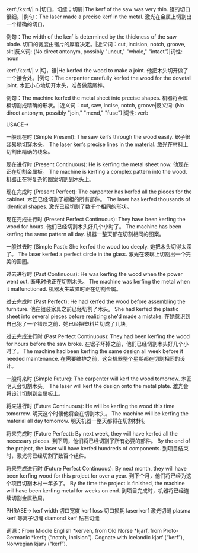 kerf:/kɜːrf/| n.|切口，切缝；切屑|The kerf of the saw was very thin. 锯的切口很细。|例句：The laser made a precise kerf in the metal. 激光在金属上切割出一个精确的切口。

例句：The width of the kerf is determined by the thickness of the saw blade. 切口的宽度由锯片的厚度决定。|近义词：cut, incision, notch, groove, slit|反义词: (No direct antonym, possibly "uncut," "whole," "intact")|词性: noun

kerf:/kɜːrf/| v.|切，锯|He kerfed the wood to make a joint. 他把木头切开做了一个接合处。|例句：The carpenter carefully kerfed the wood for the dovetail joint. 木匠小心地切开木头，准备做燕尾榫。

例句：The machine kerfed the metal sheet into precise shapes. 机器将金属板切割成精确的形状。|近义词：cut, saw, incise, notch, groove|反义词: (No direct antonym, possibly "join," "mend," "fuse")|词性: verb


USAGE->

一般现在时 (Simple Present):
The saw kerfs through the wood easily.  锯子很容易地切穿木头。
The laser kerfs precise lines in the material. 激光在材料上切割出精确的线条。

现在进行时 (Present Continuous):
He is kerfing the metal sheet now. 他现在正在切割金属板。
The machine is kerfing a complex pattern into the wood.  机器正在将复杂的图案切割到木头上。

现在完成时 (Present Perfect):
The carpenter has kerfed all the pieces for the cabinet. 木匠已经切割了橱柜的所有部件。
The laser has kerfed thousands of identical shapes. 激光已经切割了数千个相同的形状。

现在完成进行时 (Present Perfect Continuous):
They have been kerfing the wood for hours. 他们已经切割木头好几个小时了。
The machine has been kerfing the same pattern all day. 机器一整天都在切割相同的图案。

一般过去时 (Simple Past):
She kerfed the wood too deeply. 她把木头切得太深了。
The laser kerfed a perfect circle in the glass. 激光在玻璃上切割出一个完美的圆圈。

过去进行时 (Past Continuous):
He was kerfing the wood when the power went out. 断电时他正在切割木头。
The machine was kerfing the metal when it malfunctioned. 机器发生故障时正在切割金属。

过去完成时 (Past Perfect):
He had kerfed the wood before assembling the furniture. 他在组装家具之前已经切割了木头。
She had kerfed the plastic sheet into several pieces before realizing she'd made a mistake.  在她意识到自己犯了一个错误之前，她已经把塑料片切成了几块。

过去完成进行时 (Past Perfect Continuous):
They had been kerfing the wood for hours before the saw broke.  在锯子坏掉之前，他们已经切割木头好几个小时了。
The machine had been kerfing the same design all week before it needed maintenance. 在需要维护之前，这台机器整个星期都在切割相同的设计。

一般将来时 (Simple Future):
The carpenter will kerf the wood tomorrow. 木匠明天会切割木头。
The laser will kerf the design onto the metal plate. 激光会将设计切割到金属板上。

将来进行时 (Future Continuous):
He will be kerfing the wood this time tomorrow. 明天这个时候他将会在切割木头。
The machine will be kerfing the material all day tomorrow.  明天机器一整天都将在切割材料。

将来完成时 (Future Perfect):
By next week, they will have kerfed all the necessary pieces. 到下周，他们将已经切割了所有必要的部件。
By the end of the project, the laser will have kerfed hundreds of components. 到项目结束时，激光将已经切割了数百个组件。

将来完成进行时 (Future Perfect Continuous):
By next month, they will have been kerfing wood for this project for over a year. 到下个月，他们将已经为这个项目切割木材一年多了。
By the time the project is finished, the machine will have been kerfing metal for weeks on end.  到项目完成时，机器将已经连续切割金属数周。


PHRASE->
kerf width 切口宽度
kerf loss 切口损耗
laser kerf 激光切缝
plasma kerf 等离子切缝
diamond kerf 钻石切缝


词源：From Middle English *kerven, from Old Norse *kjarf, from Proto-Germanic *kerfą (“notch, incision”). Cognate with Icelandic kjarf (“kerf”), Norwegian kjarv (“kerf”).
